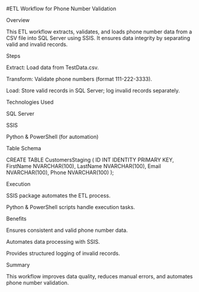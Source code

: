 #ETL Workflow for Phone Number Validation

Overview

This ETL workflow extracts, validates, and loads phone number data from a CSV file into SQL Server using SSIS. It ensures data integrity by separating valid and invalid records.

Steps

Extract: Load data from TestData.csv.

Transform: Validate phone numbers (format 111-222-3333).

Load: Store valid records in SQL Server; log invalid records separately.

Technologies Used

SQL Server

SSIS

Python & PowerShell (for automation)

Table Schema

CREATE TABLE CustomersStaging (
    ID INT IDENTITY PRIMARY KEY,
    FirstName NVARCHAR(100),
    LastName NVARCHAR(100),
    Email NVARCHAR(100),
    Phone NVARCHAR(100)
);

Execution

SSIS package automates the ETL process.

Python & PowerShell scripts handle execution tasks.

Benefits

Ensures consistent and valid phone number data.

Automates data processing with SSIS.

Provides structured logging of invalid records.

Summary

This workflow improves data quality, reduces manual errors, and automates phone number validation.